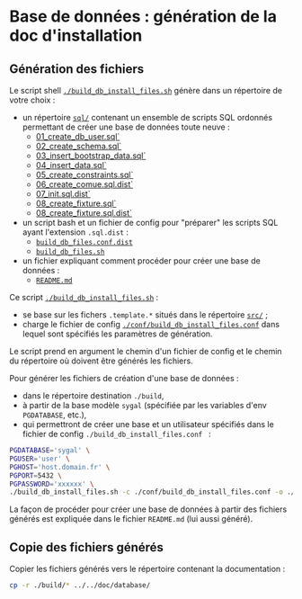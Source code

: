 # Base de données : génération de la doc d'installation

## Génération des fichiers

Le script shell [`./build_db_install_files.sh`](build_db_install_files.sh) génère dans un répertoire de votre choix :
  - un répertoire [`sql/`](sql) contenant un ensemble de scripts SQL ordonnés permettant de créer une base de 
    données toute neuve :
    - [01_create_db_user.sql`](sql/01_create_db_user.sql)
    - [02_create_schema.sql`](sql/02_create_schema.sql)
    - [03_insert_bootstrap_data.sql`](sql/03_insert_bootstrap_data.sql)
    - [04_insert_data.sql`](sql/04_insert_data.sql)
    - [05_create_constraints.sql`](sql/05_create_constraints.sql)
    - [06_create_comue.sql.dist`](sql/06_create_comue.sql.dist)
    - [07_init.sql.dist`](sql/07_init.sql.dist)
    - [08_create_fixture.sql`](sql/08_create_fixture.sql)
    - [08_create_fixture.sql.dist`](sql/08_create_fixture.sql.dist)
  - un script bash et un fichier de config pour "préparer" les scripts SQL ayant l'extension `.sql.dist` :    
    - [`build_db_files.conf.dist`](build_db_files.conf.dist)
    - [`build_db_files.sh`](build_db_files.sh)
  - un fichier expliquant comment procéder pour créer une base de données :
    - [`README.md`](README.md)

Ce script [`./build_db_install_files.sh`](build_db_install_files.sh) :
  - se base sur les fichers `.template.*` situés dans le répertoire [`src/`](src) ;
  - charge le fichier de config [`./conf/build_db_install_files.conf`](confuild_db_install_files.conf)
    dans lequel sont spécifiés les paramètres de génération.

Le script prend en argument le chemin d'un fichier de config et le chemin du répertoire où doivent être générés 
les fichiers.

Pour générer les fichiers de création d'une base de données :
  - dans le répertoire destination `./build`,
  - à partir de la base modèle `sygal` (spécifiée par les variables d'env `PGDATABASE`, etc.),
  - qui permettront de créer une base et un utilisateur spécifiés dans le fichier de config
    `./build_db_install_files.conf ` :
```bash
PGDATABASE='sygal' \
PGUSER='user' \
PGHOST='host.domain.fr' \
PGPORT=5432 \
PGPASSWORD='xxxxxx' \
./build_db_install_files.sh -c ./conf/build_db_install_files.conf -o ./build
```

La façon de procéder pour créer une base de données à partir des fichiers générés est expliquée dans le fichier 
`README.md` (lui aussi généré).

## Copie des fichiers générés

Copier les fichiers générés vers le répertoire contenant la documentation :

```bash
cp -r ./build/* ../../doc/database/
```
